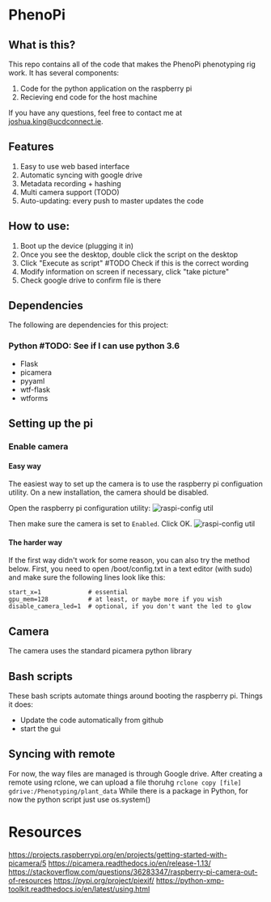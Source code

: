 # PhenoPi
## What is this?
This repo contains all of the code that makes the PhenoPi phenotyping rig work. It has several components:
1. Code for the python application on the raspberry pi
2. Recieving end code for the host machine

If you have any questions, feel free to contact me at joshua.king@ucdconnect.ie. 

## Features
1. Easy to use web based interface
2. Automatic syncing with google drive
3. Metadata recording + hashing
4. Multi camera support (TODO)
5. Auto-updating: every push to master updates the code

## How to use:
1. Boot up the device (plugging it in)
2. Once you see the desktop, double click the script on the desktop
3. Click "Execute as script" #TODO Check if this is the correct wording
4. Modify information on screen if necessary, click "take picture"
5. Check google drive to confirm file is there

## Dependencies
The following are dependencies for this project:
### Python #TODO: See if I can use python 3.6
* Flask
* picamera
* pyyaml
* wtf-flask
* wtforms


## Setting up the pi
### Enable camera

#### Easy way
The easiest way to set up the camera is to use the raspberry pi configuation utility. On a new installation, the camera should be disabled.

Open the raspberry pi configuration utility:
![raspi-config util](https://projects-static.raspberrypi.org/projects/getting-started-with-picamera/e76b8fa9dd33f22cb9fb38908f3c01348e245447/en/images/raspi-config-menu.png)

Then make sure the camera is set to `Enabled`. Click OK.
![raspi-config util](https://projects-static.raspberrypi.org/projects/getting-started-with-picamera/e76b8fa9dd33f22cb9fb38908f3c01348e245447/en/images/raspi-config.png)


#### The harder way
If the first way didn't work for some reason, you can also try the method below. First, you need to open /boot/config.txt in a text editor (with sudo) and make sure the following lines look like this:

```
start_x=1             # essential
gpu_mem=128           # at least, or maybe more if you wish
disable_camera_led=1  # optional, if you don't want the led to glow
```

## Camera
The camera uses the standard picamera python library

## Bash scripts
These bash scripts automate things around booting the raspberry pi. Things it does:
* Update the code automatically from github
* start the gui

## Syncing with remote
For now, the way files are managed is through Google drive. After creating a remote using rclone, we can upload a file thoruhg
`rclone copy [file] gdrive:/Phenotyping/plant_data`
While there is a package in Python, for now the python script just use os.system()

# Resources

https://projects.raspberrypi.org/en/projects/getting-started-with-picamera/5
https://picamera.readthedocs.io/en/release-1.13/
https://stackoverflow.com/questions/36283347/raspberry-pi-camera-out-of-resources
https://pypi.org/project/piexif/
https://python-xmp-toolkit.readthedocs.io/en/latest/using.html
